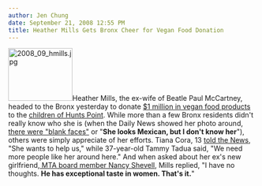 ```yaml
---
author: Jen Chung
date: September 21, 2008 12:55 PM
title: Heather Mills Gets Bronx Cheer for Vegan Food Donation
---
```


<p><img alt="2008_09_hmills.jpg" src="https://web.archive.org/web/20110623151814im_/http://gothamist.com/attachments/jen/2008_09_hmills.jpg" width="130" height="107" class="right">Heather Mills, the ex-wife of Beatle Paul McCartney, headed to the Bronx yesterday to donate <a href="https://web.archive.org/web/20110623151814/http://gothamist.com/2008/09/19/heather_mills_gives_soy_to_sobro.php">$1 million in vegan food products</a> to the <a href="https://web.archive.org/web/20110623151814/http://www.hpac10474.org/">children of Hunts Point</a>.  While more than a few Bronx residents didn&apos;t really know who she is (when the Daily News showed her photo around, <a href="https://web.archive.org/web/20110623151814/http://www.nydailynews.com/ny_local/bronx/2008/09/19/2008-09-19_paul_mccartneys_ex_heather_mills_is_a_my.html">there were &quot;blank faces&quot;</a> or &quot;<strong>She looks Mexican, but I don&apos;t know her</strong>&quot;), others were simply appreciate of her efforts.  Tiana Cora, 13 <a href="https://web.archive.org/web/20110623151814/http://www.nydailynews.com/gossip/2008/09/20/2008-09-20_heather_mills_donates_1_million_in_vegan.html">told the News</a>, &quot;She wants to help us,&quot; while 37-year-old Tammy Tadua said, &quot;We need more people like her around here.&quot;  And when asked about her ex&apos;s new girlfriend,<a href="https://web.archive.org/web/20110623151814/http://gothamist.com/2008/08/11/mccartney_and_shevell_getting_their.php"> MTA board member Nancy Shevell</a>, Mills replied, &quot;I have no thoughts. <strong>He has exceptional taste in women. That&apos;s it.</strong>&quot;</p>